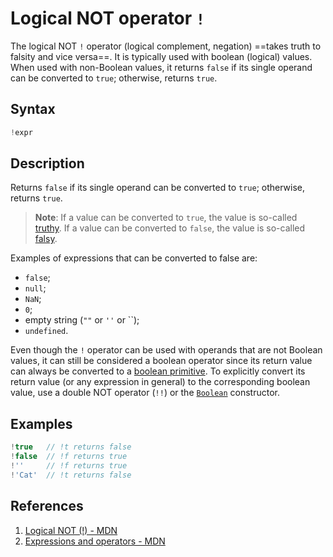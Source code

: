 # Logical NOT operator `!`

The logical NOT `!` operator (logical complement, negation) ==takes truth to falsity and vice versa==. It is typically used with boolean (logical) values. When used with non-Boolean values, it returns `false` if its single operand can be converted to `true`; otherwise, returns `true`.

## Syntax

```js
!expr
```

## Description

Returns `false` if its single operand can be converted to `true`; otherwise, returns `true`.

> **Note**: If a value can be converted to `true`, the value is so-called [truthy](https://developer.mozilla.org/en-US/docs/Glossary/Truthy). If a value can be converted to `false`, the value is so-called [falsy](https://developer.mozilla.org/en-US/docs/Glossary/Falsy).

Examples of expressions that can be converted to false are:

- `false`;
- `null`;
- `NaN`;
- `0`;
- empty string (`""` or `''` or ``);
- `undefined`.

Even though the `!` operator can be used with operands that are not Boolean values, it can still be considered a boolean operator since its return value can always be converted to a [boolean primitive](https://developer.mozilla.org/en-US/docs/Web/JavaScript/Data_structures#boolean_type). To explicitly convert its return value (or any expression in general) to the corresponding boolean value, use a double NOT operator (`!!`) or the [`Boolean`](https://developer.mozilla.org/en-US/docs/Web/JavaScript/Reference/Global_Objects/Boolean/Boolean) constructor.

## Examples

```js
!true	// !t returns false
!false	// !f returns true
!''		// !f returns true
!'Cat'	// !t returns false
```

## References

1. [Logical NOT (!) - MDN](https://developer.mozilla.org/en-US/docs/Web/JavaScript/Reference/Operators/Logical_NOT)
1. [Expressions and operators - MDN](https://developer.mozilla.org/en-US/docs/Web/JavaScript/Reference/Operators)